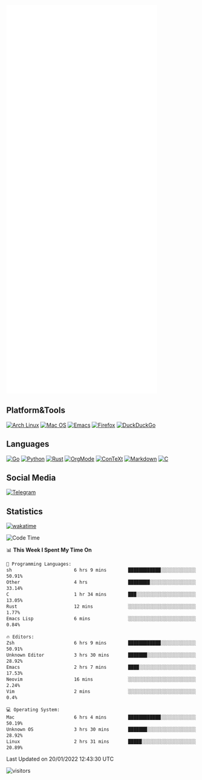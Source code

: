 ![Metrics](https://github.com/SteamedFish/SteamedFish/blob/master/github-metrics.svg)

## Platform&Tools

[![Arch Linux](https://img.shields.io/badge/ArchLinux-1793D1?logo=arch-linux&logoColor=fff&style=flat-square)](https://archlinux.org/)
[![Mac OS](https://img.shields.io/badge/MacOS-000000?style=flat-square&logo=macos&logoColor=F0F0F0)](https://www.apple.com/macos/)
[![Emacs](https://img.shields.io/badge/Emacs-%237F5AB6.svg?&style=flat-square&logo=gnu-emacs&logoColor=white)](https://www.gnu.org/software/emacs/)
[![Firefox](https://img.shields.io/badge/Firefox-FF7139?style=flat-square&logo=Firefox-Browser&logoColor=white)](https://firefox.com/)
[![DuckDuckGo](https://img.shields.io/badge/DuckDuckGo-DE5833?style=flat-square&logo=DuckDuckGo&logoColor=white)](https://duckduckgo.com/)

## Languages

[![Go](https://img.shields.io/badge/Golang-%2300ADD8.svg?style=flat-square&logo=go&logoColor=white)](https://golang.org/)
[![Python](https://img.shields.io/badge/Python-3670A0?style=flat-square&logo=python&logoColor=ffdd54)](https://www.python.org/)
[![Rust](https://img.shields.io/badge/Rust-%23000000.svg?style=flat-square&logo=rust&logoColor=white)](https://www.rust-lang.org/)
[![OrgMode](https://img.shields.io/badge/OrgMode-%23000000.svg?style=flat-square&logo=org&logoColor=white)](https://orgmode.org/)
[![ConTeXt](https://img.shields.io/badge/ConTeXt-%23008080.svg?style=flat-square&logo=latex&logoColor=white)](https://contextgarden.net/)
[![Markdown](https://img.shields.io/badge/MarkDown-%23000000.svg?style=flat-square&logo=markdown&logoColor=white)](https://daringfireball.net/projects/markdown/)
[![C](https://img.shields.io/badge/C-%2300599C.svg?style=flat-square&logo=c&logoColor=white)](https://www.iso.org/standard/74528.html)

## Social Media

[![Telegram](https://img.shields.io/badge/SteamedFish-2CA5E0?style=social&logo=telegram&logoColor=white)](https://t.me/SteamedFish)

## Statistics
[![wakatime](https://wakatime.com/badge/user/168280d6-fcf2-4b4f-ad3a-dc4612f35b38.svg)](https://wakatime.com/@168280d6-fcf2-4b4f-ad3a-dc4612f35b38)

<!--START_SECTION:waka-->
![Code Time](http://img.shields.io/badge/Code%20Time-1%2C567%20hrs%205%20mins-blue)

📊 **This Week I Spent My Time On** 

```text
💬 Programming Languages: 
sh                       6 hrs 9 mins        ████████████░░░░░░░░░░░░░   50.91% 
Other                    4 hrs               ████████░░░░░░░░░░░░░░░░░   33.14% 
C                        1 hr 34 mins        ███░░░░░░░░░░░░░░░░░░░░░░   13.05% 
Rust                     12 mins             ░░░░░░░░░░░░░░░░░░░░░░░░░   1.77% 
Emacs Lisp               6 mins              ░░░░░░░░░░░░░░░░░░░░░░░░░   0.84%

🔥 Editors: 
Zsh                      6 hrs 9 mins        ████████████░░░░░░░░░░░░░   50.91% 
Unknown Editor           3 hrs 30 mins       ███████░░░░░░░░░░░░░░░░░░   28.92% 
Emacs                    2 hrs 7 mins        ████░░░░░░░░░░░░░░░░░░░░░   17.53% 
Neovim                   16 mins             ░░░░░░░░░░░░░░░░░░░░░░░░░   2.24% 
Vim                      2 mins              ░░░░░░░░░░░░░░░░░░░░░░░░░   0.4%

💻 Operating System: 
Mac                      6 hrs 4 mins        ████████████░░░░░░░░░░░░░   50.19% 
Unknown OS               3 hrs 30 mins       ███████░░░░░░░░░░░░░░░░░░   28.92% 
Linux                    2 hrs 31 mins       █████░░░░░░░░░░░░░░░░░░░░   20.89%

```


 Last Updated on 20/01/2022 12:43:30 UTC
<!--END_SECTION:waka-->

![visitors](https://visitor-badge.laobi.icu/badge?page_id=SteamedFish.SteamedFish)
